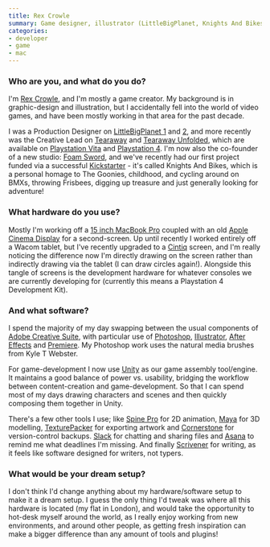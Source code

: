 ```yaml
---
title: Rex Crowle
summary: Game designer, illustrator (LittleBigPlanet, Knights And Bikes)
categories:
- developer
- game
- mac
---
```


### Who are you, and what do you do?

I'm [Rex Crowle](http://www.rexbox.co.uk/ "Rex's website."), and I'm mostly a game creator. My background is in graphic-design and illustration, but I accidentally fell into the world of video games, and have been mostly working in that area for the past decade.

I was a Production Designer on [LittleBigPlanet 1][littlebigplanet] and [2][littlebigplanet-2], and more recently was the Creative Lead on [Tearaway][] and [Tearaway Unfolded][tearaway-unfolded], which are available on [Playstation Vita][vita] and [Playstation 4][ps4]. I'm now also the co-founder of a new studio: [Foam Sword](http://foamswordgames.com/ "A gaming studio."), and we've recently had our first project funded via a successful [Kickstarter](https://www.kickstarter.com/projects/foamsword/knights-and-bikes "The Kickstarter project for Knights And Bikes.") - it's called Knights And Bikes, which is a personal homage to The Goonies, childhood, and cycling around on BMXs, throwing Frisbees, digging up treasure and just generally looking for adventure!

### What hardware do you use?

Mostly I'm working off a [15 inch MacBook Pro][macbook-pro] coupled with an old [Apple Cinema Display][cinema-display] for a second-screen. Up until recently I worked entirely off a Wacom tablet, but I've recently upgraded to a [Cintiq][] screen, and I'm really noticing the difference now I'm directly drawing on the screen rather than indirectly drawing via the tablet (I can draw circles again!). Alongside this tangle of screens is the development hardware for whatever consoles we are currently developing for (currently this means a Playstation 4 Development Kit).

### And what software?

I spend the majority of my day swapping between the usual components of [Adobe Creative Suite][creative-suite], with particular use of [Photoshop][], [Illustrator][], [After Effects][after-effects] and [Premiere][]. My Photoshop work uses the natural media brushes from Kyle T Webster.

For game-development I now use [Unity][] as our game assembly tool/engine. It maintains a good balance of power vs. usability, bridging the workflow between content-creation and game-development. So that I can spend most of my days drawing characters and scenes and then quickly composing them together in Unity.

There's a few other tools I use; like [Spine Pro][spine] for 2D animation, [Maya][] for 3D modelling, [TexturePacker][] for exporting artwork and [Cornerstone][] for version-control backups. [Slack][] for chatting and sharing files and [Asana][] to remind me what deadlines I'm missing. And finally [Scrivener][] for writing, as it feels like software designed for writers, not typers.

### What would be your dream setup?

I don't think I'd change anything about my hardware/software setup to make it a dream setup. I guess the only thing I'd tweak was where all this hardware is located (my flat in London), and would take the opportunity to hot-desk myself around the world, as I really enjoy working from new environments, and around other people, as getting fresh inspiration can make a bigger difference than any amount of tools and plugins!

[cinema-display]: https://en.wikipedia.org/wiki/Apple_Cinema_Display "An LCD display."
[cintiq]: https://www.wacom.com/en/us/cintiq "A computer screen you can draw on."
[macbook-pro]: https://www.apple.com/macbook-pro/ "A laptop."
[ps4]: http://us.playstation.com/ps4/index.htm "A shiny gaming console from Sony."
[vita]: https://www.playstation.com/en-us/explore/psvita/ "A portable gaming console."
[after-effects]: https://www.adobe.com/products/aftereffects.html "Motion graphics and video editing software."
[asana]: https://asana.com/ "A project management service."
[cornerstone]: http://zennaware.com/cornerstone/ "A Subversion GUI for the Mac."
[creative-suite]: https://www.adobe.com/creativecloud.html "A collection of design tools."
[illustrator]: https://www.adobe.com/products/illustrator.html "A vector graphics editor."
[littlebigplanet-2]: https://littlebigplanet.playstation.com/littlebigplanet-2 "A puzzle/platform game."
[littlebigplanet]: http://lbp.me/welcome/ "A puzzle/platform game."
[maya]: https://www.autodesk.com/products/maya/overview "3D animation software."
[photoshop]: https://www.adobe.com/products/photoshop.html "A bitmap image editor."
[premiere]: https://www.adobe.com/products/premiere.html "A video editing suite."
[scrivener]: http://literatureandlatte.com/scrivener.php "A Mac text editor aimed at writers."
[slack]: https://slack.com/ "A collaboration service."
[spine]: http://esotericsoftware.com/ "2D animation software."
[tearaway-unfolded]: https://en.wikipedia.org/wiki/Tearaway_Unfolded "https://en.wikipedia.org/wiki/Tearaway_Unfolded"
[tearaway]: https://tearaway.me/ "A papercraft adventure game."
[texturepacker]: https://www.codeandweb.com/texturepacker "A developer tool for building game sprite sheets."
[unity]: https://unity3d.com/unity/ "A cross-platform game development tool."
